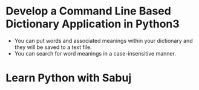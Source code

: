 # Develop a Command Line Based Dictionary Application in Python3
- You can put words and associated meanings within your dictionary and they will be saved to a text file.
- You can search for word meanings in a case-insensitive manner.

# Learn Python with Sabuj